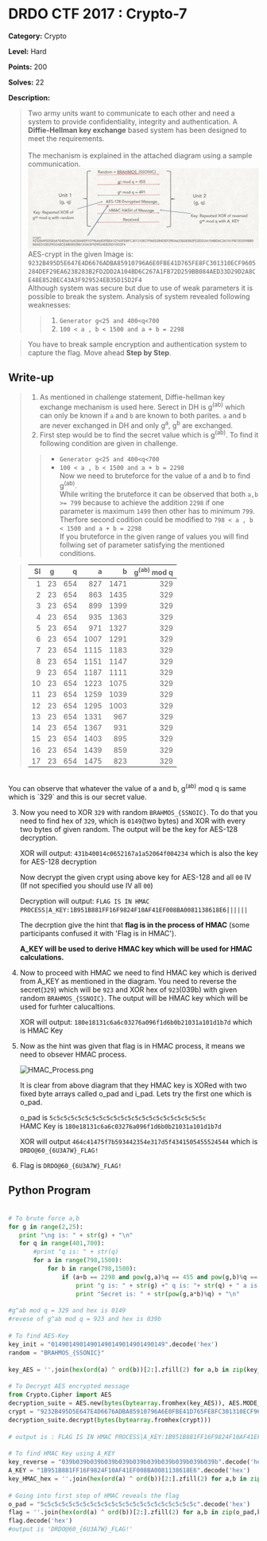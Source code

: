 # DRDO CTF 2017 : Crypto-7

**Category:** Crypto

**Level:** Hard

**Points:** 200

**Solves:** 22

**Description:**

>Two army units want to communicate to each other and need a system to provide confidentiality, integrity and authentication. A **Diffie-Hellman key exchange** based system has been designed to meet the requirements. <br/><br/>
>The mechanism is explained in the attached diagram using a sample communication.<br/>
>![SampleCommunication.png](SampleCommunication.png)<br/>
>AES-crypt in the given Image is:<br/>
>`9232B495D5E647E4D6676ADBA85910796A6E0FBE41D765FE8FC301310ECF9605284DEF29EA6238283B2FD2DD2A104BD6C267A1FB72D259BB084AED33D29D2A8CE48E852BEC43A3F929524EB35D15D2F4`<br/>
>Although system was secure but due to use of weak parameters it is possible to break the system. Analysis of system revealed following weaknesses:<br/>
>>1. `Generator g<25 and 400<q<700`<br/>
>>2. `100 < a , b < 1500 and a + b = 2298`<br/>

>You have to break sample encryption and authentication system to capture the flag. Move ahead **Step by Step**.<br/>


## Write-up

>1. As mentioned in challenge statement, Diffie-hellman key exchange mechanism is used here. Serect in DH is g<sup>(ab)</sup> which can only be known if `a` and `b` are known to both parites. `a` and `b` are never exchanged in DH and only g<sup>a</sup>, g<sup>b</sup> are exchanged. <br/>
>2. First step would be to find the secret value which is g<sup>(ab)</sup>. To find it following condition are given in challenge.<br/>
>>* `Generator g<25 and 400<q<700`<br/>
>>* `100 < a , b < 1500 and a + b = 2298`<br/>
>Now we need to bruteforce for the value of a and b to find g<sup>(ab)</sup>. <br/>
>While writing the bruteforce it can be observed that both `a,b >= 799` because to achieve the addition `2298` if one    parameter is maximum `1499` then other has to minimum `799`. <br/>
>   Therfore second codition could be modified to `798 < a , b < 1500 and a + b = 2298`<br/>
>   If you bruteforce in the given range of values you will find follwing set of parameter satisfying the mentioned conditions.<br/>

>|Sl|g|q|a|b|g<sup>(ab)</sup> mod q|
>| ----:|:---------:| -----:|----:|----:|----:|
>|1|23|654|827|1471|329|
>|2|23|654|863|1435|329|
>|3|23|654|899|1399|329|
>|4|23|654|935|1363|329|
>|5|23|654|971|1327|329|
>|6|23|654|1007|1291|329|
>|7|23|654|1115|1183|329|
>|8|23|654|1151|1147|329|
>|9|23|654|1187|1111|329|
>|10|23|654|1223|1075|329|
>|11|23|654|1259|1039|329|
>|12|23|654|1295|1003|329|
>|13|23|654|1331|967|329|
>|14|23|654|1367|931|329|
>|15|23|654|1403|895|329|
>|16|23|654|1439|859|329|
>|17|23|654|1475|823|329|
<br/>
   You can observe that whatever the value of a and b, g<sup>(ab)</sup> mod q is same which is `329` and this is our secret value.<br/>

3. Now you need to XOR `329` with random `BRAHMOS_{SSNOIC}`. To do that you need to find hex of `329`, which is `0149`(two bytes) and XOR with every two bytes of given random. The output will be the key for AES-128 decryption.<br/>

   XOR will output: `431b40014c0652167a1a52064f004234` which is also the key for AES-128 decryption<br/>

   Now decrypt the given crypt using above key for AES-128 and all `00` IV (If not specified you should use IV all `00`)<br/>

   Decryption will output: `FLAG IS IN HMAC PROCESS|A_KEY:1B951B881FF16F9824F10AF41EF008BA0081138618E6||||||`<br/>

   The decrption give the hint that **flag is in the process of HMAC** (some participants confused it with 'Flag is in HMAC').<br/>

   **A\_KEY will be used to derive HMAC key which will be used for HMAC calculations.**<br/>

4. Now to proceed with HMAC we need to find HMAC key which is derived from A\_KEY as mentioned in the diagram.
You need to reverse the secret(`329`) which will be `923` and XOR hex of `923`(039b) with given random `BRAHMOS_{SSNOIC}`. 
The output will be HMAC key which will be used for furhter calucaltions.<br/>

   XOR will output: `180e18131c6a6c03276a096f1d6b0b21031a101d1b7d` which is HMAC Key<br/>

5. Now as the hint was given that flag is in HMAC process, it means we need to obsever HMAC process.<br/>

   ![HMAC\_Process.png](HMAC\_Process.png)<br/>

   It is clear from above diagram that they HMAC key is XORed with two fixed byte arrays called o\_pad and i\_pad. Lets try  the first one which is o\_pad. <br/>

   o\_pad is `5c5c5c5c5c5c5c5c5c5c5c5c5c5c5c5c5c5c5c5c5c5c` <br/>
   HAMC Key is `180e18131c6a6c03276a096f1d6b0b21031a101d1b7d`<br/>

   XOR will output `464c41475f7b593442354e317d5f4341505455524544` which is `DRDO@60_{6U3A7W}_FLAG!`<br/>

5. Flag is `DRDO@60_{6U3A7W}_FLAG!`<br/>

 ## Python Program
 ```Python
 
 # To brute force a,b
 for g in range(2,25):
    print "\ng is: " + str(g) + "\n"
    for q in range(401,700):
        #print "q is: " + str(q)
        for a in range(798,1500):
            for b in range(798,1500):
                if (a+b == 2298 and pow(g,a)%q == 455 and pow(g,b)%q == 491):
                    print "g is: " + str(g) +" q is: "+ str(q) + " a is: " + str(a) + " b is: " + str(b) +"\n"
                    print "Secret is: " + str(pow(g,a*b)%q) + "\n"
 
#g^ab mod q = 329 and hex is 0149
#revese of g^ab mod q = 923 and hex is 039b

# To find AES-Key
key_init = "01490149014901490149014901490149".decode('hex')
random = "BRAHMOS_{SSONIC}"

key_AES = ''.join(hex(ord(a) ^ ord(b))[2:].zfill(2) for a,b in zip(key_init,random))

# To Decrypt AES encrypted message
from Crypto.Cipher import AES
decryption_suite = AES.new(bytes(bytearray.fromhex(key_AES)), AES.MODE_CBC, 16 * '\x00')
crypt = "9232B495D5E647E4D6676ADBA85910796A6E0FBE41D765FE8FC301310ECF9605284DEF29EA6238283B2FD2DD2A104BD6C267A1FB72D259BB084AED33D29D2A8CE48E852BEC43A3F929524EB35D15D2F4"
decryption_suite.decrypt(bytes(bytearray.fromhex(crypt)))

# output is : FLAG IS IN HMAC PROCESS|A_KEY:1B951B881FF16F9824F10AF41EF008BA0081138618E6||||||

# To find HMAC Key using A_KEY
key_reverse = "039b039b039b039b039b039b039b039b039b039b039b".decode('hex')
A_KEY = "1B951B881FF16F9824F10AF41EF008BA0081138618E6".decode('hex')
key_HMAC_hex = ''.join(hex(ord(a) ^ ord(b))[2:].zfill(2) for a,b in zip(key_reverse,A_KEY))

# Going into first step of HMAC reveals the flag
o_pad = "5c5c5c5c5c5c5c5c5c5c5c5c5c5c5c5c5c5c5c5c5c5c".decode('hex')
flag = ''.join(hex(ord(a) ^ ord(b))[2:].zfill(2) for a,b in zip(o_pad,key_HMAC_hex.decode('hex')))
flag.decode('hex')
#output is 'DRDO@60_{6U3A7W}_FLAG!'

 ```
 
